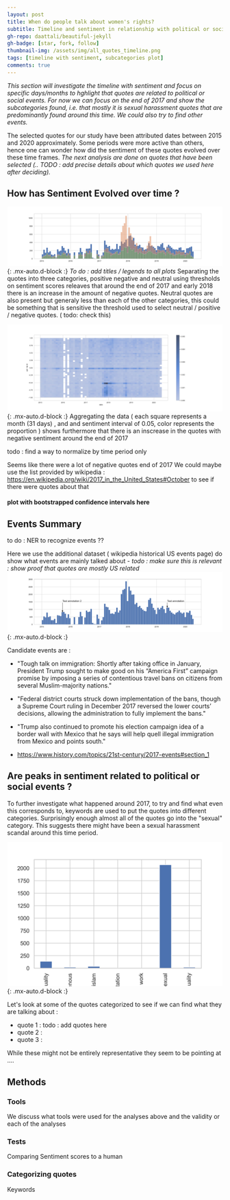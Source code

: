 ```yaml
---
layout: post
title: When do people talk about women's rights?
subtitle: Timeline and sentiment in relationship with political or social events
gh-repo: daattali/beautiful-jekyll
gh-badge: [star, fork, follow]
thumbnail-img: /assets/img/all_quotes_timeline.png
tags: [timeline with sentiment, subcategories plot]
comments: true
---
```


_This section will investigate the timeline with sentiment and focus on specific 
days/months to hghlight that quotes are related to political or social events._
_For now we can focus on the end of 2017 and show the subcategories found, i.e. that
 mostly it is sexual harassment quotes that are predominantly found around this time._ 
_We could also try to find other events._


The selected quotes for our study have been attributed dates between 2015 and 2020 approximately. 
Some periods were more active than others, hence one can wonder how did the sentiment of these quotes evolved over these time frames.
_The next analysis are done on quotes that have been selected (.. TODO : add precise details about which quotes we used here after deciding)._

## How has Sentiment Evolved over time ?

![pos neg time](https://raw.githubusercontent.com/epfl-ada/ada-2021-project-concatsanddogs/main/img/sentiment_time_pos_neg_neu.jpg){: .mx-auto.d-block :}
_To do : add titles / legends to all plots_
Separating the quotes into three categories, positive negative and neutral using thresholds on sentiment scores releaves 
that around the end of 2017 and early 2018 there is an increase in the amount of negative quotes.
Neutral quotes are also present but generaly less than each of the other categories, 
this could be something that is sensitive the threshold used to select neutral / positive / negative quotes. ( todo: check this)

![sentiment heatmap](https://raw.githubusercontent.com/epfl-ada/ada-2021-project-concatsanddogs/main/img/sentiment_heatmap.jpg){: .mx-auto.d-block :}
Aggregating the data ( each square represents a month (31 days) , and and sentiment interval of 0.05, color represents the proportion ) 
shows furthermore that there is an inscrease in the quotes with negative sentiment around the end of 2017

todo : find a way to normalize by time period only

Seems like there were a lot of negative quotes end of 2017
We could maybe use the list provided by wikipedia : https://en.wikipedia.org/wiki/2017_in_the_United_States#October to see if there were quotes about that
 
#### plot with bootstrapped confidence intervals here


## Events Summary

to do : NER to recognize events ??

Here we use the additional dataset ( wikipedia historical US events page) do show what events are mainly talked about -
_todo : make sure this is relevant : show proof that quotes are mostly US related_
![annotated events](https://raw.githubusercontent.com/epfl-ada/ada-2021-project-concatsanddogs/main/img/events_time.jpg){: .mx-auto.d-block :}

Candidate events  are :

* "Tough talk on immigration: Shortly after taking office in January, President Trump sought to make good on his “America First” campaign promise by imposing a series of contentious travel bans on citizens from several Muslim-majority nations."

* "Federal district courts struck down implementation of the bans, though a Supreme Court ruling in December 2017 reversed the lower courts’ decisions, allowing the administration to fully implement the bans."

* "Trump also continued to promote his election campaign idea of a border wall with Mexico that he says will help quell illegal immigration from Mexico and points south."

* https://www.history.com/topics/21st-century/2017-events#section_1

## Are peaks in sentiment related to political or social events ?
To further investigate what happened around 2017, to try and find what even this corresponds to,
keywords are used to put the quotes into different categories. 
Surprisingly enough almost all of the quotes go into the "sexual" category.
This suggests there might have been a sexual harassment scandal around this time period.

![sentiment cat](https://raw.githubusercontent.com/epfl-ada/ada-2021-project-concatsanddogs/main/img/sentiment_categ.jpg){: .mx-auto.d-block :}

Let's look at some of the quotes categorized to see if we can find what they are talking about : 

* quote 1 : todo : add quotes here
* quote 2 : 
* quote 3 : 

While these might not be entirely representative they seem to be pointing at .... 


## Methods 
### Tools
We discuss what tools were used for the analyses above and the validity or each of the analyses

### Tests
Comparing Sentiment scores to a human

### Categorizing quotes
Keywords 
